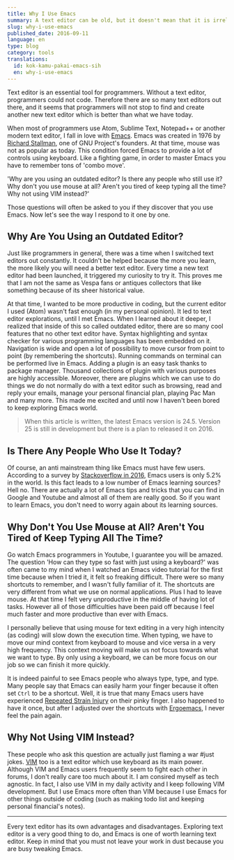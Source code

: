 ```yaml
---
title: Why I Use Emacs
summary: A text editor can be old, but it doesn't mean that it is irrelevant now. Emacs is my most favorite text editor at the moment and in this article, you will get to know why.
slug: why-i-use-emacs
published_date: 2016-09-11
language: en
type: blog
category: tools
translations:
  id: kok-kamu-pakai-emacs-sih
  en: why-i-use-emacs
---
```


Text editor is an essential tool for programmers. Without a text editor, programmers could not code. Therefore there are so many text editors out there, and it seems that programmers will not stop to find and create another new text editor which is better than what we have today.

When most of programmers use Atom, Sublime Text, Notepad++ or another modern text editor, I fall in love with [Emacs](https://www.gnu.org/software/emacs/). Emacs was created in 1976 by [Richard Stallman](https://en.wikipedia.org/wiki/Richard_Stallman), one of GNU Project's founders. At that time, mouse was not as popular as today. This condition forced Emacs to provide a lot of controls using keyboard. Like a fighting game, in order to master Emacs you have to remember tons of 'combo move'.

'Why are you using an outdated editor? Is there any people who still use it? Why don't you use mouse at all? Aren't you tired of keep typing all the time? Why not using VIM instead?'

Those questions will often be asked to you if they discover that you use Emacs. Now let's see the way I respond to it one by one.

## Why Are You Using an Outdated Editor?

Just like programmers in general, there was a time when I switched text editors out constantly. It couldn't be helped because the more you learn, the more likely you will need a better text editor. Every time a new text editor had been launched, it triggered my curiosity to try it. This proves me that I am not the same as Vespa fans or antiques collectors that like something because of its sheer historical value.

At that time, I wanted to be more productive in coding, but the current editor I used (Atom) wasn't fast enough (in my personal opinion). It led to text editor explorations, until I met Emacs. When I learned about it deeper, I realized that inside of this so called outdated editor, there are so many cool features that no other text editor have. Syntax highlighting and syntax checker for various programming languages has been embedded on it. Navigation is wide and open a lot of possibility to move cursor from point to point (by remembering the shortcuts). Running commands on terminal can be performed live in Emacs. Adding a plugin is an easy task thanks to package manager. Thousand collections of plugin with various purposes are highly accessible. Moreover, there are plugins which we can use to do things we do not normally do with a text editor such as browsing, read and reply your emails, manage your personal financial plan, playing Pac Man and many more. This made me excited and until now I haven't been bored to keep exploring Emacs world.

> When this article is written, the latest Emacs version is 24.5. Version 25 is still in development but there is a plan to released it on 2016.

## Is There Any People Who Use It Today?

Of course, an anti mainstream thing like Emacs must have few users. According to a survey by [Stackoverflow in 2016](http://stackoverflow.com/research/developer-survey-2016#technology-development-environments), Emacs users is only 5.2% in the world. Is this fact leads to a low number of Emacs learning sources? Hell no. There are actually a lot of Emacs tips and tricks that you can find in Google and Youtube and almost all of them are really good. So if you want to learn Emacs, you don't need to worry again about its learning sources.

## Why Don't You Use Mouse at All? Aren't You Tired of Keep Typing All The Time?

Go watch Emacs programmers in Youtube, I guarantee you will be amazed. The question 'How can they type so fast with just using a keyboard?' was often came to my mind when I watched an Emacs video tutorial for the first time because when I tried it, it felt so freaking difficult. There were so many shortcuts to remember, and I wasn't fully familiar of it. The shortcuts are very different from what we use on normal applications. Plus I had to leave mouse. At that time I felt very unproductive in the middle of having lot of tasks. However all of those difficulties have been paid off because I feel much faster and more productive than ever with Emacs.

I personally believe that using mouse for text editing in a very high intencity (as coding) will slow down the execution time. When typing, we have to move our mind context from keyboard to mouse and vice versa in a very high frequency. This context moving will make us not focus towards what we want to type. By only using a keyboard, we can be more focus on our job so we can finish it more quickly.

It is indeed painful to see Emacs people who always type, type, and type. Many people say that Emacs can easily harm your finger because it often set `Ctrl` to be a shortcut. Well, it is true that many Emacs users have experienced [Repeated Strain Injury](http://www.nhs.uk/Conditions/Repetitive-strain-injury/Pages/Introduction.aspx) on their pinky finger. I also happened to have it once, but after I adjusted over the shortcuts with [Ergoemacs](http://ergoemacs.github.io), I never feel the pain again.

## Why Not Using VIM Instead?

These people who ask this question are actually just flaming a war \#just jokes. [VIM](http://www.vim.org) too is a text editor which use keyboard as its main power. Although VIM and Emacs users frequently seem to fight each other in forums, I don't really care too much about it. I am consired myself as tech agnostic. In fact, I also use VIM in my daily activity and I keep following VIM development. But I use Emacs more often than VIM because I use Emacs for other things outside of coding (such as making todo list and keeping personal financial's notes).

---

Every text editor has its own advantages and disadvantages. Exploring text editor is a very good thing to do, and Emacs is one of worth learning text editor. Keep in mind that you must not leave your work in dust because you are busy tweaking Emacs.
